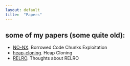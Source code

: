 ```yaml
---
layout: default
title:  "Papers"
---
```


## some of my papers (some quite old):

* [NO-NX](http://students.mimuw.edu.pl/~zbyszek/asm/pl/slides/no-nx.pdf). Borrowed Code Chunks Exploitation
* [heap-cloning](http://stealth.openwall.net/papers/heap-cloning.pdf). Heap Cloning
* [RELRO](http://stealth.openwall.net/papers/relro.txt). Thoughts about RELRO

